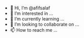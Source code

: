 - 👋 Hi, I’m @afifsalaf
- 👀 I’m interested in ...
- 🌱 I’m currently learning ...
- 💞️ I’m looking to collaborate on ...
- 📫 How to reach me ...

<!---
afifsalaf/afifsalaf is a ✨ special ✨ repository because its `README.md` (this file) appears on your GitHub profile.
You can click the Preview link to take a look at your changes.
--->
